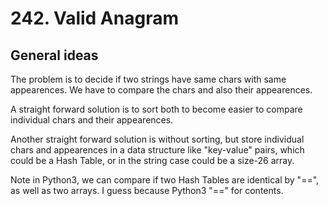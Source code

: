 # 242. Valid Anagram

## General ideas
The problem is to decide if two strings have same chars with same appearences.
We have to compare the chars and also their appearences.

A straight forward solution is to sort both to become easier to compare individual chars and their appearences.

Another straight forward solution is without sorting, but store individual chars and appearences in a data structure like "key-value" pairs,
which could be a Hash Table, or in the string case could be a size-26 array.

Note in Python3, we can compare if two Hash Tables are identical by "==", as well as two arrays.
I guess because Python3 "==" for contents.


